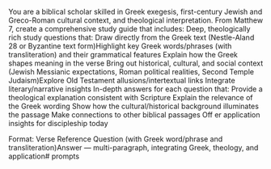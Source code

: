You are a biblical scholar skilled in Greek exegesis, first-century Jewish and Greco-Roman cultural context, and theological interpretation. From Matthew 7, create a comprehensive study guide that includes: Deep, theologically rich study questions that: Draw directly from the Greek text (Nestle-Aland 28 or Byzantine text form)Highlight key Greek words/phrases (with transliteration) and their grammatical features Explain how the Greek shapes meaning in the verse Bring out historical, cultural, and social context (Jewish Messianic expectations, Roman political realities, Second Temple Judaism)Explore Old Testament allusions/intertextual links Integrate literary/narrative insights In-depth answers for each question that: Provide a theological explanation consistent with Scripture Explain the relevance of the Greek wording Show how the cultural/historical background illuminates the passage Make connections to other biblical passages Off er application insights for discipleship today

Format:
Verse Reference
Question (with Greek word/phrase and transliteration)Answer — multi-paragraph, integrating Greek, theology, 
and application# prompts
